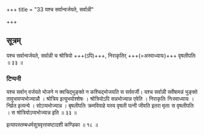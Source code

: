 +++
title = "33 यश्च सर्वान्वर्जयते, सर्वान्नी"

+++
## सूत्रम्
यश्च सर्वान्वर्जयते, सर्वान्नी च श्रोत्रियो +++(ऽपि)+++, निराकृतिर् +++(=अस्वाध्यायः)+++ वृषलीपतिः ॥ ३३ ॥  
### टिप्पनी
यश्च सर्वान् वर्जयते भोजने न क्वचिद्भुङ्क्ते न कश्चिद्भोजयति स सर्ववर्जी। यश्च सर्वान्नी सर्वेषामन्नं भुङ्क्ते तावुभावप्यभोज्यान्नौ । श्रोत्रिय इत्युभयोश्शेषः । श्रोत्रियोऽपि सन्नभोज्यान्न एवेति । निराकृतिः निःस्वाध्यायः । निर्व्रत इत्यन्ये । सोऽप्यभोज्यान्न । बृषलीपतिः क्रमविवाहे यस्य वृषली पत्नी जीवति इतरा मृताः स वृषलीपतिः । स श्रोत्रियोऽप्यभोज्यान्न इति ॥ ३३ ॥  

इत्यापस्तम्बधर्मसूत्रवृत्तावष्टादशी कण्डिका ॥ १८ ॥  
